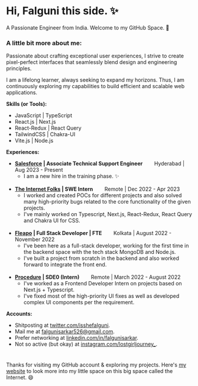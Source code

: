 # Hi, Falguni this side. ✨

A Passionate Engineer from India. Welcome to my GitHub Space. 👋

### A little bit more about me:

Passionate about crafting exceptional user experiences, I strive to create pixel-perfect interfaces that seamlessly blend design and engineering principles.

I am a lifelong learner, always seeking to expand my horizons. Thus, I am continuously exploring my capabilities to build efficient and scalable web applications.

<b>Skills (or Tools):</b>

<ul>
	<li>JavaScript | TypeScript</li>
	<li>React.js | Next.js</li>
	<li>React-Redux | React Query</li>
	<li>TailwindCSS | Chakra-UI</li>
	<li>Vite.js | Node.js</li>
</ul>

<b>Experiences:</b>

<ul>
  <li>
    <b><a href="https://www.salesforce.com/in/?ir=1">Salesforce</a> | Associate Technical Support Engineer</b>&nbsp;&nbsp;&nbsp;&nbsp;&nbsp;&nbsp;&nbsp;&nbsp;Hyderabad | Aug 2023 - Present
    <ul>
      <li>I am a new hire in the training phase. ✨</li>
    </ul>
  </li>
	<br/>
  <li>
    <b><a href="https://theinternetfolks.com/">The Internet Folks</a> | SWE Intern</b>&nbsp;&nbsp;&nbsp;&nbsp;&nbsp;&nbsp;&nbsp;&nbsp;Remote | Dec 2022 - Apr 2023
    <ul>
      <li>I worked and created POCs for different projects and also solved many high-priority bugs related to the core functionality of the given projects.</li>
      <li>I've mainly worked on Typescript, Next.js, React-Redux, React Query and Chakra UI for CSS.</li>
    </ul>
	</li>
	<br/>
  <li>
    <b><a href="https://www.fleapo.com/">Fleapo</a> | Full Stack Developer | FTE</b>&nbsp;&nbsp;&nbsp;&nbsp;&nbsp;&nbsp;&nbsp;&nbsp;Kolkata | August 2022 - November 2022
    <ul>
      <li>I've been here as a full-stack developer, working for the first time in the backend space with the tech stack MongoDB and Node.js.</li>
      <li>I've built a project from scratch in the backend and also worked forward to integrate the front end.</li>
    </ul>
	</li>
	<br/>
  <li>
    <b><a href="https://procedure.tech/">Procedure</a> | SDE0 (Intern)</b>&nbsp;&nbsp;&nbsp;&nbsp;&nbsp;&nbsp;&nbsp;&nbsp;Remote | March 2022 - August 2022
    <ul>
      <li>I've worked as a Frontend Developer Intern on projects based on Next.js + Typescript.</li>
      <li>I've fixed most of the high-priority UI fixes as well as developed complex UI components per the requirement.</li>
    </ul>
	</li>
</ul>

<b>Accounts:</b>

<ul>
	<li>Shitposting at <a href="https://twitter.com/isshefalguni">twitter.com/isshefalguni</a>.</li>
	<li>Mail me at <a href="mailto:falgunisarkar526@gmail.com">falgunisarkar526@gmail.com</a>.</li>
	<li>Prefer networking at <a href="https://www.linkedin.com/in/falgunisarkar">linkedin.com/in/falgunisarkar</a>.</li>
	<li>Not so active (but okay) at <a href="https://www.instagram.com/lostgirljourney_/">instagram.com/lostgirljourney_</a>.</li>
</ul>

<h1></h1>

<p>Thanks for visiting my GitHub account & exploring my projects. Here's <a href="https://falgunisarkar.vercel.app/">my website</a> to look more into my little space on this big space called the Internet. 😄</p>
